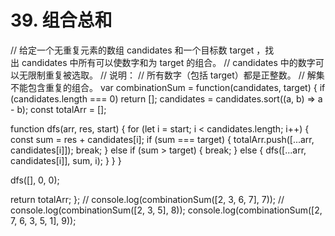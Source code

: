 # 39. 组合总和

// 给定一个无重复元素的数组 candidates 和一个目标数 target ，找出 candidates 中所有可以使数字和为 target 的组合。
// candidates 中的数字可以无限制重复被选取。
// 说明：
// 所有数字（包括 target）都是正整数。
// 解集不能包含重复的组合。
var combinationSum = function(candidates, target) {
  if (candidates.length === 0) return [];
  candidates = candidates.sort((a, b) => a - b);
  const totalArr = [];

  function dfs(arr, res, start) {
    for (let i = start; i < candidates.length; i++) {
      const sum = res + candidates[i];
      if (sum === target) {
        totalArr.push([...arr, candidates[i]]);
        break;
      } else if (sum > target) {
        break;
      } else {
        dfs([...arr, candidates[i]], sum, i);
      }
    }
  }

  dfs([], 0, 0);

  return totalArr;
};
// console.log(combinationSum([2, 3, 6, 7], 7));
// console.log(combinationSum([2, 3, 5], 8));
console.log(combinationSum([2, 7, 6, 3, 5, 1], 9));
